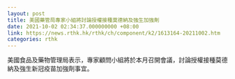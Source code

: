 ```yaml
---
layout: post
title: 美國藥管局專家小組將討論授權接種莫德納及強生加強劑
date: 2021-10-02 02:34:37.000000000 +08:00
link: https://news.rthk.hk/rthk/ch/component/k2/1613164-20211002.htm
categories: rthk
---
```


美國食品及藥物管理局表示，專家顧問小組將於本月召開會議，討論授權接種莫德納及強生新冠疫苗加強劑事宜。
